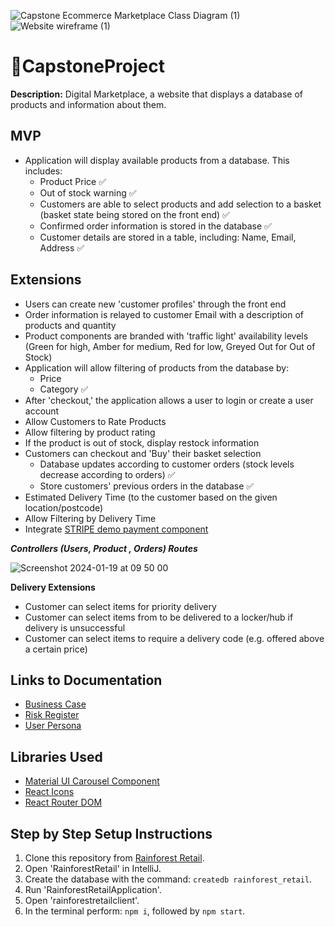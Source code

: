 ![Capstone Ecommerce Marketplace Class Diagram (1)](https://github.com/mclaughlin111/BNTA_CapstoneProject/assets/47330113/1a86edd6-6ff3-4cac-8577-8d44a76f05a5)
![Website wireframe (1)](https://github.com/mclaughlin111/BNTA_CapstoneProject/assets/47330113/77a368cf-c483-4552-92f7-e07f73e33f08)



# 🗻CapstoneProject

**Description:** Digital Marketplace, a website that displays a database of products and information about them.

## MVP
- Application will display available products from a database. This includes:
  - Product Price ✅
  - Out of stock warning ✅
  - Customers are able to select products and add selection to a basket (basket state being stored on the front end) ✅
  - Confirmed order information is stored in the database ✅
  - Customer details are stored in a table, including: Name, Email, Address ✅

## Extensions
- Users can create new 'customer profiles' through the front end
- Order information is relayed to customer Email with a description of products and quantity
- Product components are branded with 'traffic light' availability levels (Green for high, Amber for medium, Red for low, Greyed Out for Out of Stock)
- Application will allow filtering of products from the database by:
  - Price
  - Category ✅
- After 'checkout,' the application allows a user to login or create a user account
- Allow Customers to Rate Products
- Allow filtering by product rating
- If the product is out of stock, display restock information
- Customers can checkout and 'Buy' their basket selection
  - Database updates according to customer orders (stock levels decrease according to orders) ✅
  - Store customers' previous orders in the database ✅
- Estimated Delivery Time (to the customer based on the given location/postcode)
- Allow Filtering by Delivery Time
- Integrate [STRIPE demo payment component](https://stripe.com/docs/stripe-js/react?locale=en-GB)

***Controllers (Users, Product , Orders) Routes***

![Screenshot 2024-01-19 at 09 50 00](https://github.com/mclaughlin111/BNTA_CapstoneProject/assets/145545660/e583a649-4576-48c9-b98c-ccfbe2ebcd5f)

**Delivery Extensions**

- Customer can select items for priority delivery
- Customer can select items from to be delivered to a locker/hub if delivery is unsuccessful
- Customer can select items to require a delivery code (e.g. offered above a certain price)

## Links to Documentation
- [Business Case](https://github.com/mramali2/BNTA_CapstoneProject/blob/main/business_case_template.pages)
- [Risk Register](https://github.com/mramali2/BNTA_CapstoneProject/blob/main/Capstone_risk_register.xlsx)
- [User Persona](https://github.com/mramali2/BNTA_CapstoneProject/blob/main/userpersonas.png)

## Libraries Used
- [Material UI Carousel Component](https://www.npmjs.com/package/react-material-ui-carousel)
- [React Icons](https://www.npmjs.com/package/react-icons)
- [React Router DOM](https://www.npmjs.com/package/react-router-dom)

## Step by Step Setup Instructions
1. Clone this repository from [Rainforest Retail](https://github.com/mclaughlin111/BNTA_CapstoneProject).
2. Open 'RainforestRetail' in IntelliJ.
3. Create the database with the command: `createdb rainforest_retail`.
4. Run 'RainforestRetailApplication'.
5. Open 'rainforestretailclient'.
6. In the terminal perform: `npm i`, followed by `npm start`.
